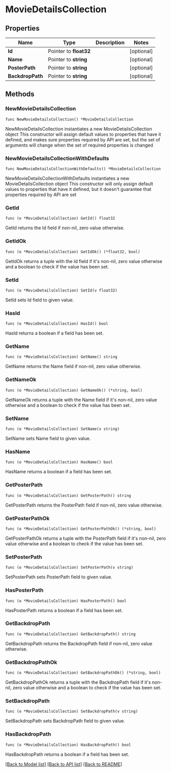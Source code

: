 # MovieDetailsCollection

## Properties

Name | Type | Description | Notes
------------ | ------------- | ------------- | -------------
**Id** | Pointer to **float32** |  | [optional] 
**Name** | Pointer to **string** |  | [optional] 
**PosterPath** | Pointer to **string** |  | [optional] 
**BackdropPath** | Pointer to **string** |  | [optional] 

## Methods

### NewMovieDetailsCollection

`func NewMovieDetailsCollection() *MovieDetailsCollection`

NewMovieDetailsCollection instantiates a new MovieDetailsCollection object
This constructor will assign default values to properties that have it defined,
and makes sure properties required by API are set, but the set of arguments
will change when the set of required properties is changed

### NewMovieDetailsCollectionWithDefaults

`func NewMovieDetailsCollectionWithDefaults() *MovieDetailsCollection`

NewMovieDetailsCollectionWithDefaults instantiates a new MovieDetailsCollection object
This constructor will only assign default values to properties that have it defined,
but it doesn't guarantee that properties required by API are set

### GetId

`func (o *MovieDetailsCollection) GetId() float32`

GetId returns the Id field if non-nil, zero value otherwise.

### GetIdOk

`func (o *MovieDetailsCollection) GetIdOk() (*float32, bool)`

GetIdOk returns a tuple with the Id field if it's non-nil, zero value otherwise
and a boolean to check if the value has been set.

### SetId

`func (o *MovieDetailsCollection) SetId(v float32)`

SetId sets Id field to given value.

### HasId

`func (o *MovieDetailsCollection) HasId() bool`

HasId returns a boolean if a field has been set.

### GetName

`func (o *MovieDetailsCollection) GetName() string`

GetName returns the Name field if non-nil, zero value otherwise.

### GetNameOk

`func (o *MovieDetailsCollection) GetNameOk() (*string, bool)`

GetNameOk returns a tuple with the Name field if it's non-nil, zero value otherwise
and a boolean to check if the value has been set.

### SetName

`func (o *MovieDetailsCollection) SetName(v string)`

SetName sets Name field to given value.

### HasName

`func (o *MovieDetailsCollection) HasName() bool`

HasName returns a boolean if a field has been set.

### GetPosterPath

`func (o *MovieDetailsCollection) GetPosterPath() string`

GetPosterPath returns the PosterPath field if non-nil, zero value otherwise.

### GetPosterPathOk

`func (o *MovieDetailsCollection) GetPosterPathOk() (*string, bool)`

GetPosterPathOk returns a tuple with the PosterPath field if it's non-nil, zero value otherwise
and a boolean to check if the value has been set.

### SetPosterPath

`func (o *MovieDetailsCollection) SetPosterPath(v string)`

SetPosterPath sets PosterPath field to given value.

### HasPosterPath

`func (o *MovieDetailsCollection) HasPosterPath() bool`

HasPosterPath returns a boolean if a field has been set.

### GetBackdropPath

`func (o *MovieDetailsCollection) GetBackdropPath() string`

GetBackdropPath returns the BackdropPath field if non-nil, zero value otherwise.

### GetBackdropPathOk

`func (o *MovieDetailsCollection) GetBackdropPathOk() (*string, bool)`

GetBackdropPathOk returns a tuple with the BackdropPath field if it's non-nil, zero value otherwise
and a boolean to check if the value has been set.

### SetBackdropPath

`func (o *MovieDetailsCollection) SetBackdropPath(v string)`

SetBackdropPath sets BackdropPath field to given value.

### HasBackdropPath

`func (o *MovieDetailsCollection) HasBackdropPath() bool`

HasBackdropPath returns a boolean if a field has been set.


[[Back to Model list]](../README.md#documentation-for-models) [[Back to API list]](../README.md#documentation-for-api-endpoints) [[Back to README]](../README.md)


